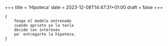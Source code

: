 +++
title = 'Hipoteca'
date = 2023-12-08T14:47:31+01:00
draft = false
+++

	{
		Tengo el modelo entrenado
		cuando aprieto yo la tecla
		decide los intereses
		pa' entregarte la hipoteca.
	}
